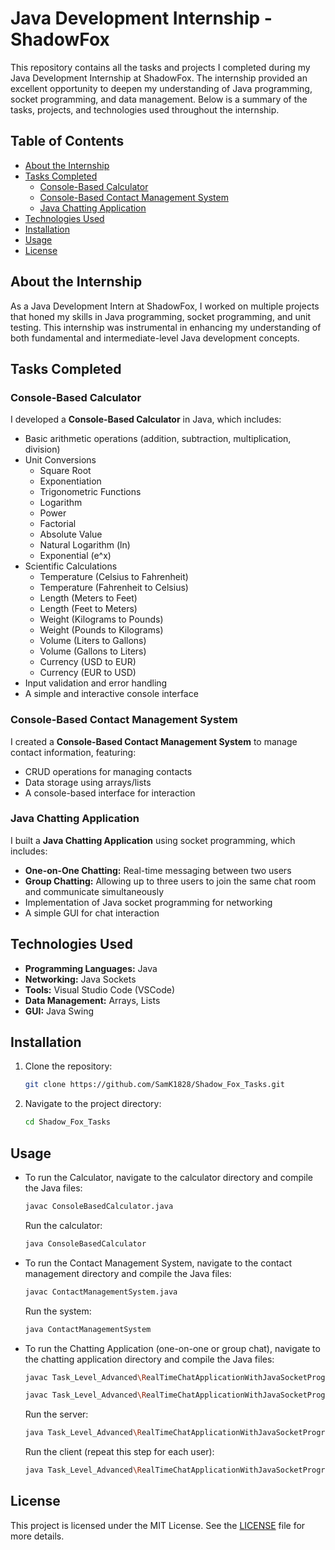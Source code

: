 # Java Development Internship - ShadowFox

This repository contains all the tasks and projects I completed during my Java Development Internship at ShadowFox. The internship provided an excellent opportunity to deepen my understanding of Java programming, socket programming, and data management. Below is a summary of the tasks, projects, and technologies used throughout the internship.

## Table of Contents
- [About the Internship](#about-the-internship)
- [Tasks Completed](#tasks-completed)
  - [Console-Based Calculator](#console-based-calculator)
  - [Console-Based Contact Management System](#console-based-contact-management-system)
  - [Java Chatting Application](#java-chatting-application)
- [Technologies Used](#technologies-used)
- [Installation](#installation)
- [Usage](#usage)
- [License](#license)

## About the Internship

As a Java Development Intern at ShadowFox, I worked on multiple projects that honed my skills in Java programming, socket programming, and unit testing. This internship was instrumental in enhancing my understanding of both fundamental and intermediate-level Java development concepts.

## Tasks Completed

### Console-Based Calculator
I developed a **Console-Based Calculator** in Java, which includes:
- Basic arithmetic operations (addition, subtraction, multiplication, division)
- Unit Conversions
  - Square Root
  - Exponentiation
  - Trigonometric Functions
  - Logarithm
  - Power
  - Factorial
  - Absolute Value
  - Natural Logarithm (ln)
  - Exponential (e^x)
- Scientific Calculations
  - Temperature (Celsius to Fahrenheit)
  - Temperature (Fahrenheit to Celsius)
  - Length (Meters to Feet)
  - Length (Feet to Meters)
  - Weight (Kilograms to Pounds)
  - Weight (Pounds to Kilograms)
  - Volume (Liters to Gallons)
  - Volume (Gallons to Liters)
  - Currency (USD to EUR)
  - Currency (EUR to USD)
- Input validation and error handling
- A simple and interactive console interface

### Console-Based Contact Management System
I created a **Console-Based Contact Management System** to manage contact information, featuring:
- CRUD operations for managing contacts
- Data storage using arrays/lists
- A console-based interface for interaction

### Java Chatting Application
I built a **Java Chatting Application** using socket programming, which includes:
- **One-on-One Chatting:** Real-time messaging between two users
- **Group Chatting:** Allowing up to three users to join the same chat room and communicate simultaneously
- Implementation of Java socket programming for networking
- A simple GUI for chat interaction



## Technologies Used
- **Programming Languages:** Java
- **Networking:** Java Sockets
- **Tools:** Visual Studio Code (VSCode)
- **Data Management:** Arrays, Lists
- **GUI:** Java Swing

## Installation

1. Clone the repository:
    ```bash
    git clone https://github.com/SamK1828/Shadow_Fox_Tasks.git
    ```
2. Navigate to the project directory:
    ```bash
    cd Shadow_Fox_Tasks
    ```

## Usage

- To run the Calculator, navigate to the calculator directory and compile the Java files:
    ```bash
    javac ConsoleBasedCalculator.java
    ```
  Run the calculator:
    ```bash
    java ConsoleBasedCalculator
    ```

- To run the Contact Management System, navigate to the contact management directory and compile the Java files:
    ```bash
    javac ContactManagementSystem.java
    ```
  Run the system:
    ```bash
    java ContactManagementSystem
    ```

- To run the Chatting Application (one-on-one or group chat), navigate to the chatting application directory and compile the Java files:
    ```bash
    javac Task_Level_Advanced\RealTimeChatApplicationWithJavaSocketProgramming\Chatting Application\src\chatting\application\Client.java
    ```

    ```bash
    javac Task_Level_Advanced\RealTimeChatApplicationWithJavaSocketProgramming\Chatting Application\src\chatting\application\Server.java
    ``` 
  Run the server:
    ```bash
    java Task_Level_Advanced\RealTimeChatApplicationWithJavaSocketProgramming\Chatting Application\src\chatting\application\Server
    ```
  Run the client (repeat this step for each user):
    ```bash
    java Task_Level_Advanced\RealTimeChatApplicationWithJavaSocketProgramming\Chatting Application\src\chatting\application\Client
    ```


## License

This project is licensed under the MIT License. See the [LICENSE](LICENSE) file for more details.
